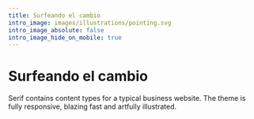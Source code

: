 ```yaml
---
title: Surfeando el cambio
intro_image: images/illustrations/pointing.svg
intro_image_absolute: false
intro_image_hide_on_mobile: true
---
```

# Surfeando el cambio

Serif contains content types for a typical business website. The theme is fully responsive, blazing fast and artfully illustrated.
